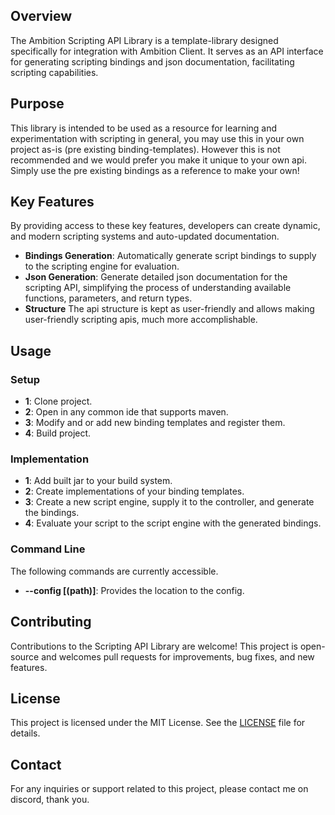 ## Overview

The Ambition Scripting API Library is a template-library designed specifically for integration with Ambition Client.
It serves as an API interface for generating scripting bindings and json documentation, facilitating scripting capabilities.

## Purpose

This library is intended to be used as a resource for learning and experimentation with scripting in general, you may use this in your own project as-is (pre existing binding-templates).
However this is not recommended and we would prefer you make it unique to your own api. Simply use the pre existing bindings as a reference to make your own!

## Key Features

By providing access to these key features, developers can create dynamic, and modern scripting systems and auto-updated documentation.
- **Bindings Generation**: Automatically generate script bindings to supply to the scripting engine for evaluation.
- **Json Generation**: Generate detailed json documentation for the scripting API, simplifying the process of understanding available functions, parameters, and return types.
- **Structure** The api structure is kept as user-friendly and allows making user-friendly scripting apis, much more accomplishable.

## Usage

### Setup

- **1**: Clone project.
- **2**: Open in any common ide that supports maven.
- **3**: Modify and or add new binding templates and register them.
- **4**: Build project.

### Implementation

- **1**: Add built jar to your build system.
- **2**: Create implementations of your binding templates.
- **3**: Create a new script engine, supply it to the controller, and generate the bindings.
- **4**: Evaluate your script to the script engine with the generated bindings.

### Command Line

The following commands are currently accessible.
- **--config [(path)]**: Provides the location to the config.

## Contributing

Contributions to the Scripting API Library are welcome! This project is open-source and welcomes pull requests for improvements, bug fixes, and new features.

## License

This project is licensed under the MIT License. See the [LICENSE](LICENSE) file for details.

## Contact

For any inquiries or support related to this project, please contact me on discord, thank you.
